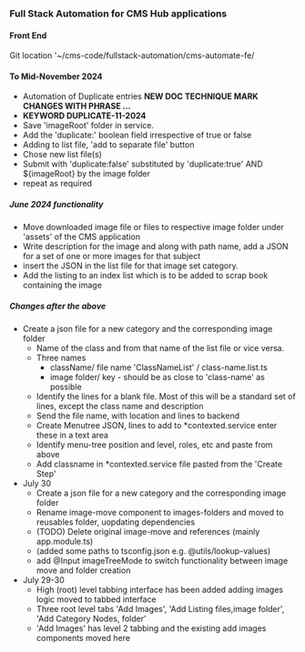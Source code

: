 ### Full Stack Automation for CMS Hub applications
#### Front End
Git location '~/cms-code/fullstack-automation/cms-automate-fe/
#### To Mid-November 2024 
- Automation of Duplicate entries **NEW DOC TECHNIQUE MARK CHANGES WITH PHRASE ...**
-  **KEYWORD DUPLICATE-11-2024**
 - Save 'imageRoot' folder in service. 
 - Add the 'duplicate:' boolean field irrespective of true or false
 - Adding to list file, 'add to separate file' button
 - Chose new list file(s)
 - Submit with 'duplicate:false' substituted by 'duplicate:true' AND ${imageRoot} by the image folder
 - repeat as required
##### June 2024 functionality
- Move downloaded image file or files to respective image folder under 'assets' of the CMS application
- Write description for the image and along with path name, add a JSON for a set of one or more images for that subject
- insert the JSON in the list file for that image set category.
- Add the listing to an index list which is to be added to scrap book containing the image

##### Changes after the above

- Create a json file for a new category and the corresponding image folder
    - Name of the class and from that name of the list file or vice versa.
    - Three names
        - className/ file name  'ClassNameList' / class-name.list.ts
        - image folder/ key - should be as close to 'class-name' as possible
    - Identify the lines for a blank file. Most of this will be a standard set of lines, except the class name and description
    - Send the file name, with location and lines to backend
    - Create Menutree JSON, lines to add to *contexted.service enter these in a text area
    - Identify menu-tree position and level, roles, etc and paste from above
    - Add classname in *contexted.service file pasted from the 'Create Step'
- July 30
    - Create a json file for a new category and the corresponding image folder
    - Rename image-move component to images-folders and moved to reusables folder, uopdating dependencies
    - (TODO) Delete original image-move and references (mainly app.module.ts)
    - (added some paths to tsconfig.json e.g. @utils/lookup-values)
    - add @Input imageTreeMode to switch functionality between image move and folder creation
- July 29-30
    - High (root) level tabbing interface has been added adding images logic moved to tabbed interface
    - Three root level tabs 'Add Images', 'Add Listing files,image folder', 'Add Category Nodes, folder'
    - 'Add Images' has level 2 tabbing and the existing add images components moved here